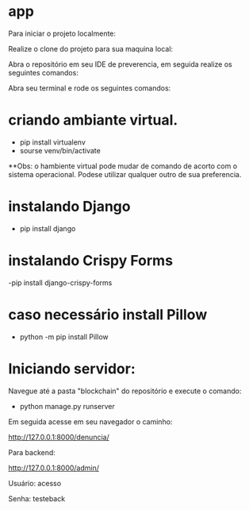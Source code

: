 # app

Para iniciar o projeto localmente:

Realize o clone do projeto para sua maquina local:

Abra o repositório em seu IDE de preverencia, em seguida realize os seguintes comandos:

Abra seu terminal e rode os seguintes comandos:

# criando ambiante virtual.

- pip install virtualenv
- sourse venv/bin/activate

**Obs: o hambiente virtual pode mudar de comando de acorto com o sistema operacional. Podese utilizar qualquer outro de sua preferencia.

# instalando Django

- pip install django

# instalando Crispy Forms

-pip install django-crispy-forms

# caso necessário install Pillow

- python -m pip install Pillow

# Iniciando servidor:

Navegue até a pasta "blockchain" do repositório e execute o comando:

- python manage.py runserver

Em seguida acesse em seu navegador o caminho:

http://127.0.0.1:8000/denuncia/

Para backend:

http://127.0.0.1:8000/admin/

Usuário: acesso

Senha: testeback

